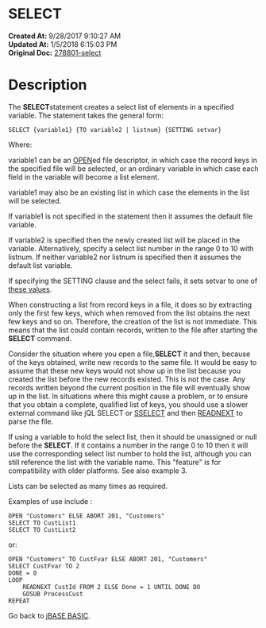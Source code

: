 # SELECT

**Created At:** 9/28/2017 9:10:27 AM  
**Updated At:** 1/5/2018 6:15:03 PM  
**Original Doc:** [278801-select](https://docs.jbase.com/36868-jbase-basic/278801-select)  


# Description

The **SELECT**statement creates a select list of elements in a specified variable. The statement takes the general form:

```
SELECT {variable1} {TO variable2 | listnum} {SETTING setvar}
```

Where:

variable1 can be an [OPEN](./../open)ed file descriptor, in which case the record keys in the specified file will be selected, or an ordinary variable in which case each field in the variable will become a list element.

variable1 may also be an existing list in which case the elements in the list will be selected.

If variable1 is not specified in the statement then it assumes the default file variable.

If variable2 is specified then the newly created list will be placed in the variable. Alternatively, specify a select list number in the range 0 to 10 with listnum. If neither variable2 nor listnum is specified then it assumes the default list variable.

If specifying the SETTING clause and the select fails, it sets setvar to one of [these values](./../incremental-file-errors).



When constructing a list from record keys in a file, it does so by extracting only the first few keys, which when removed from the list obtains the next few keys and so on. Therefore, the creation of the list is not immediate. This means that the list could contain records, written to the file after starting the **SELECT** command.

Consider the situation where you open a file,**SELECT** it and then, because of the keys obtained, write new records to the same file. It would be easy to assume that these new keys would not show up in the list because you created the list before the new records existed. This is not the case. Any records written beyond the current position in the file will eventually show up in the list. In situations where this might cause a problem, or to ensure that you obtain a complete, qualified list of keys, you should use a slower external command like jQL SELECT or [SSELECT](./../sselect) and then [READNEXT](./../readnext) to parse the file.

If using a variable to hold the select list, then it should be unassigned or null before the **SELECT**. If it contains a number in the range 0 to 10 then it will use the corresponding select list number to hold the list, although you can still reference the list with the variable name. This "feature" is for compatibility with older platforms. See also example 3.

Lists can be selected as many times as required.

Examples of use include :

```
OPEN "Customers" ELSE ABORT 201, "Customers"
SELECT TO CustList1
SELECT TO CustList2
```

or:

```
OPEN "Customers" TO CustFvar ELSE ABORT 201, "Customers"
SELECT CustFvar TO 2
DONE = 0
LOOP
    READNEXT CustId FROM 2 ELSE Done = 1 UNTIL DONE DO
    GOSUB ProcessCust
REPEAT
```



Go back to [jBASE BASIC](./../jbase-basic-programmers-reference-guide).

